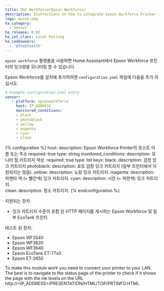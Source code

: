 ```yaml
---
title: 엡슨 Workforce(Epson Workforce)
description: Instructions on how to integrate Epson Workforce Printer into Home Assistant.
logo: epson.png
ha_category:
  - Sensor
ha_release: 0.92
ha_iot_class: Local Polling
ha_codeowners:
  - '@ThaStealth'
---
```


`epson workforce` 플랫폼을 사용하면 Home Assistant에서 Epson Workforce 프린터의 잉크량을 모니터링 할 수 있습니다.


Epson Workforce를 설치에 추가하려면 `configuration.yaml` 파일에 다음을 추가 하십시오.

```yaml
# Example configuration.yaml entry
sensor:
   - platform: epsonworkforce
     host: IP_ADDRESS
     monitored_conditions:
     - black
     - photoblack
     - yellow
     - magenta
     - cyan
     - clean   
```

{% configuration %}
host:
  description: Epson Workforce Printer의 호스트 이름 또는 주소
  required: true
  type: string
monitored_conditions:
  description: 모니터 할 카트리지 색상.
  required: true
  type: list
  keys:
    black:
      description: 검정 잉크 카트리지
    photoblack:
      description: 포토 검정 잉크 카트리지 (일부 프린터에서 지원되지는 않음).
    yellow:
      description: 노랑 잉크 카트리지.
    magenta:
      description: 마젠타 색 (= 빨간색) 잉크 카트리지.
    cyan:
      description: 시안 (= 파란색) 잉크 카트리지.   
    clean:
      description: 청소 카트리지.
{% endconfiguration %}

지원되는 장치:

- 잉크 카트리지 수준이 포함 된 HTTP 페이지를 게시하는 Epson Workforce 및 일부 EcoTank 프린터

테스트 된 장치:

- Epson WF3540
- Epson WF3620
- Epson WF3640
- Epson EcoTank ET-77x0
- Epson ET-2650

To make this module work you need to connect your printer to your LAN.
The best is to navigate to the status page of the printer to check if it shows the page with the ink levels on the URL http://<IP_ADDRESS>/PRESENTATION/HTML/TOP/PRTINFO.HTML
